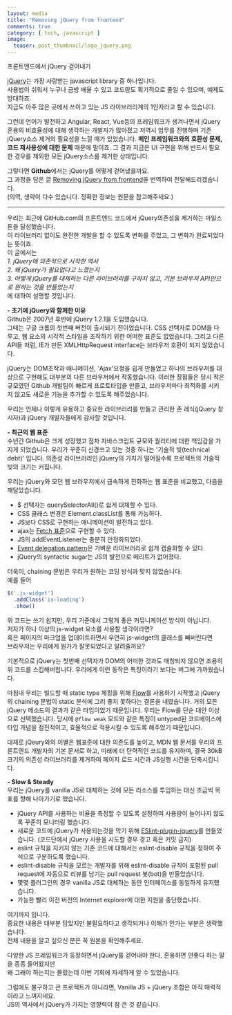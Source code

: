 ```yaml
---
layout: media
title: "Removing jQuery from frontend"
comments: true
category: [ tech, javascript ]
image:
  teaser: post_thumbnail/logo_jquery.png
---
```


프론트엔드에서 jQuery 걷어내기

[jQuery](https://jquery.com/)는 가장 사랑받는 javascript library 중 하나입니다.  
사용법이 쉬워서 누구나 금방 배울 수 있고 코드량도 획기적으로 줄일 수 있으며, 예제도 방대하죠.  
지금도 아주 많은 곳에서 쓰이고 있는 JS 라이브러리계의 1인자라고 할 수 있습니다.  

그런데 언어가 발전하고 Angular, React, Vue등의 프레임워크가 생겨나면서
jQuery 혼용의 비효율성에 대해 생각하는 개발자가 많아졌고 저역시 업무를 진행하며 기존 jQuery소스 제거의
필요성을 느낄 때가 있었습니다. **메인 프레임워크와의 호환성 문제, 코드 재사용성에 대한 문제** 때문에 말이죠.
그 결과 지금은 UI 구현을 위해 반드시 필요한 경우를 제외한 모든 jQuery소스를 제거한 상태입니다.

그렇다면 **Github**에서는 jQuery를 어떻게 걷어냈을까요.  
그 과정을 담은 글 [Removing jQuery from frontend](https://githubengineering.com/removing-jquery-from-github-frontend/)을
 번역하여 전달해드리겠습니다.  
<span class="caption">(의역, 생략이 다수 있습니다. 정확한 정보는 원문을 참고해주세요.)</span>  

<hr>

우리는 최근에 GitHub.com의 프론트엔드 코드에서 jQuery의존성을 제거하는 마일스톤을 달성했습니다.  
이 라이브러리 없이도 완전한 개발을 할 수 있도록 변화를 주었고, 그 변화가 완료되었다는 뜻이죠.  
이 글에서는  
_1. jQuery에 의존적으로 시작한 역사_  
_2. 왜 jQuery가 필요없다고 느꼈는지_  
_3. 어떻게 jQuery를 대체하는 다른 라이브러리를 구하지 않고, 기본 브라우저 API만으로 원하는 것을 만들었는지_  
에 대하여 설명할 것입니다.

**- 초기에 jQuery와 함께한 이유**  
Github은 2007년 후반에 jQuery 1.2.1을 도입했습니다.  
그때는 구글 크롬의 첫번째 버전이 출시되기 전이었습니다. CSS 선택자로 DOM을 다루고, 웹 요소의 시각적 스타일을 조작하기 위한 어떠한 표준도 없었습니다. 그리고 다른 API들 처럼, IE가 만든 XMLHttpRequest interface는 브라우저 호환이 되지 않았습니다.

jQuery는 DOM조작과 애니메이션, 'Ajax'요청을 쉽게 만들었고 하나의 브라우저를 대상으로 구현해도 대부분의 다른 브라우저에서 작동했습니다. 이러한 장점들은 당시 작은 규모였던 Github 개발팀이 빠르게 프로토타입을 만들고, 브라우저마다 최적화를 시키지 않고도 새로운 기능을 추가할 수 있도록 해주었습니다.

우리는 언제나 이렇게 유용하고 중요한 라이브러리를 만들고 관리한 존 레식(jQuery 창시자)과 jQuery 개발자들에게 감사할 것입니다.


**- 최근의 웹 표준**  
수년간 Github은 크게 성장했고 점차 자바스크립트 규모와 퀄리티에 대한 책임감을 가지게 되었습니다. 우리가 꾸준히 신경쓰고 있는 것중 하나는 '기술적 빚(technical debt)' 입니다. 의존성 라이브러리인 jQuery의 가치가 떨어질수록 프로젝트의 기술적 빚의 크기는 커집니다.

우리는 jQuery와 모던 웹 브라우저에서 급속하게 진화하는 웹 표준을 비교했고, 다음을 깨달았습니다.

  - $ 선택자는 querySelectorAll()로 쉽게 대체할 수 있다.  
  - CSS 클래스 변경은 Element.classList를 통해 가능하다.  
  - JS보다 CSS로 구현하는 애니메이션이 발전하고 있다.  
  - ajax는 [Fetch 표준](https://fetch.spec.whatwg.org)으로 구현할 수 있다.  
  - JS의 addEventListener는 충분히 안정화되었다.  
  - [Event delegation pattern](https://github.com/dgraham/delegated-events#readme)은 가벼운 라이브러리로 쉽게 캡슐화할 수 있다.  
  - jQuery의 syntactic sugar는 JS의 발전으로 메리트가 없어졌다.  

더욱이, chaining 문법은 우리가 원하는 코딩 방식과 맞지 않았습니다.  
예를 들어  
```javascript
$('.js-widget')  
  .addClass('is-loading')  
  .show()  
```  
위 코드는 쓰기 쉽지만, 우리 기준에서 그렇게 좋은 커뮤니케이션 방식이 아닙니다.  
저자가 하나 이상의 js-widget 요소를 사용할 생각이라면?  
혹은 페이지의 마크업을 업데이트하면서 우연히 js-widget의 클래스를 빼버린다면  
브라우저는 우리에게 뭔가가 잘못되었다고 알려줄까요?  

기본적으로 jQuery는 첫번째 선택자가 DOM의 어떠한 것과도 매칭되지 않으면 조용히 위 코드를 스킵해버립니다.
우리에게 이런 동작은 특징이라기 보다는 버그에 가까웠습니다.

마침내 우리는 빌드할 때 static type 체킹을 위해 [Flow](https://flow.org/)를 사용하기 시작했고
jQuery의 chaining 문법이 static 분석에 그리 좋지 못하다는 결론을 내렸습니다. 거의 모든 jQuery 메소드의 결과가 같은 타입이었기 때문입니다. 우리는 Flow를 단순 대안 이상으로 선택했습니다. 당시에 ```@flow weak``` 모드와 같은 특징이 untyped된 코드베이스에 타입 개념을 점진적이고, 효율적으로 적용시킬 수 있도록 해주었기 때문입니다.

대체로 jQeury와의 이별은 웹표준에 대한 의존도를 높이고, MDN 웹 문서를 우리의 프론트엔드 개발자의 기본 문서로 하고, 미래에 더 탄력적인 코드를 유지하며, 결국 30kB 크기의 의존성 라이브러리를 제거하여 페이지 로드 시간과 JS실행 시간을 단축시킵니다.


**- Slow & Steady**  
우리는 jQuery를 vanilla JS로 대체하는 것에 모든 리소스를 투입하는 대신 조금씩 목표를 향해 나아가기로 했습니다.  

  - jQuery API를 사용하는 비율을 측정할 수 있도록 설정하여 사용량이 늘어나지 않도록 꾸준히 모니터링 했습니다.  
  - 새로운 코드에 jQuery가 사용되는것을 막기 위해 [ESlint-plugin-jquery](https://github.com/dgraham/eslint-plugin-jquery#readme)를 만들었습니다. (코드단에서 jQuery 사용을 시도할 경우 경고 혹은 커밋 금지)  
  - eslint 규칙을 지키지 않는 기존 코드에 대해서는 eslint-disable 규칙을 정하여 주석으로 구분하도록 했습니다.  
  - eslint-disable 규칙을 모르는 개발자를 위해 eslint-disable 규칙이 포함된 pull request에 자동으로 리뷰를 남기는 pull request 봇(bot)을 만들었습니다.  
  - 몇몇 플러그인의 경우 vanilla JS로 대체하는 동안 인터페이스를 동일하게 유지했습니다.  
  - 가능한 빨리 이전 버전의 Internet explorer에 대한 지원을 중단했습니다.  


여기까지 입니다.  
중요한 내용은 대부분 담았지만 불필요하다고 생각되거나 이해가 안가는 부분은 생략했습니다.  
전체 내용을 알고 싶으신 분은 꼭 원본을 확인해주세요.  

다양한 JS 프레임워크가 등장하면서 jQuery를 걷어내야 한다, 혼용하면 안좋다 하는 말을 종종 들어왔지만  
왜 그래야 하는지는 몰랐는데 이번 기회에 자세하게 알 수 있었습니다.  

그럼에도 불구하고 큰 프로젝트가 아니라면, Vanilla JS + jQuery 조합은 아직 매력적이라고 느껴지네요.  
JS의 역사에서 jQuery가 가지는 영향력이 참 큰 것 같습니다.

  <!-- {% highlight javascript %}
  // LEGACY APPROACH  
  $(document).on('ajaxSuccess', 'form.js-widget', function(event, xhr, settings, data) {  
    // insert response data somewhere into the DOM  
  })  
  {% endhighlight %} -->
